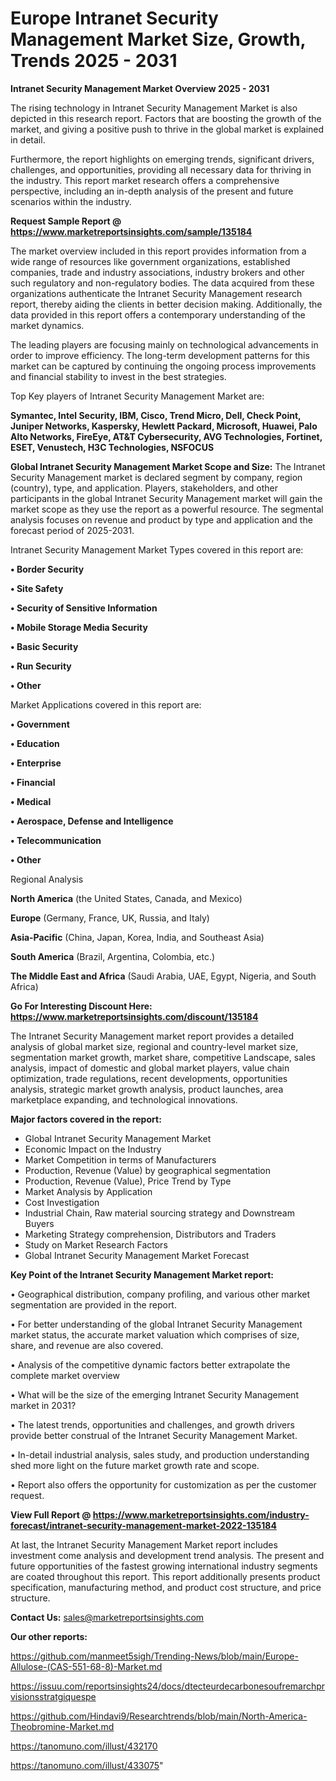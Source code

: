  # Europe Intranet Security Management Market Size, Growth, Trends 2025 - 2031

<Strong> Intranet Security Management Market Overview 2025 - 2031</strong>

The rising technology in Intranet Security Management Market is also depicted in this research report. Factors that are boosting the growth of the market, and giving a positive push to thrive in the global market is explained in detail.

Furthermore, the report highlights on emerging trends, significant drivers, challenges, and opportunities, providing all necessary data for thriving in the industry. This report market research offers a comprehensive perspective, including an in-depth analysis of the present and future scenarios within the industry.

<strong>Request Sample Report @ <a href=https://www.marketreportsinsights.com/sample/135184>https://www.marketreportsinsights.com/sample/135184</a></strong>

The market overview included in this report provides information from a wide range of resources like government organizations, established companies, trade and industry associations, industry brokers and other such regulatory and non-regulatory bodies. The data acquired from these organizations authenticate the Intranet Security Management research report, thereby aiding the clients in better decision making. Additionally, the data provided in this report offers a contemporary understanding of the market dynamics.

The leading players are focusing mainly on technological advancements in order to improve efficiency. The long-term development patterns for this market can be captured by continuing the ongoing process improvements and financial stability to invest in the best strategies.

Top Key players of Intranet Security Management Market are:

<strong>Symantec, Intel Security, IBM, Cisco, Trend Micro, Dell, Check Point, Juniper Networks, Kaspersky, Hewlett Packard, Microsoft, Huawei, Palo Alto Networks, FireEye, AT&T Cybersecurity, AVG Technologies, Fortinet, ESET, Venustech, H3C Technologies, NSFOCUS</strong>

<strong><b>Global Intranet Security Management Market Scope and Size:</b></strong>
The Intranet Security Management market is declared segment by company, region (country), type, and application. Players, stakeholders, and other participants in the global Intranet Security Management market will gain the market scope as they use the report as a powerful resource. The segmental analysis focuses on revenue and product by type and application and the forecast period of 2025-2031.

Intranet Security Management Market Types covered in this report are:

<strong>• Border Security

• Site Safety

• Security of Sensitive Information

• Mobile Storage Media Security

• Basic Security

• Run Security

• Other</strong>

Market Applications covered in this report are:

<strong>• Government

• Education

• Enterprise

• Financial

• Medical

• Aerospace, Defense and Intelligence

• Telecommunication

• Other</strong> 

Regional Analysis

<strong>North America</strong> (the United States, Canada, and Mexico)

<strong>Europe</strong> (Germany, France, UK, Russia, and Italy)

<strong>Asia-Pacific</strong> (China, Japan, Korea, India, and Southeast Asia)

<strong>South America</strong> (Brazil, Argentina, Colombia, etc.)

<strong>The Middle East and Africa</strong> (Saudi Arabia, UAE, Egypt, Nigeria, and South Africa)

<strong>Go For Interesting Discount Here: <a href=https://www.marketreportsinsights.com/discount/135184>https://www.marketreportsinsights.com/discount/135184</a></strong>

The Intranet Security Management market report provides a detailed analysis of global market size, regional and country-level market size, segmentation market growth, market share, competitive Landscape, sales analysis, impact of domestic and global market players, value chain optimization, trade regulations, recent developments, opportunities analysis, strategic market growth analysis, product launches, area marketplace expanding, and technological innovations.

<strong><b>Major factors covered in the report:</b></strong>
<ul>
  <li>Global Intranet Security Management Market </li>
  <li>Economic Impact on the Industry</li>
  <li>Market Competition in terms of Manufacturers</li>
  <li>Production, Revenue (Value) by geographical segmentation</li>
  <li>Production, Revenue (Value), Price Trend by Type</li>
  <li>Market Analysis by Application</li>
  <li>Cost Investigation</li>
  <li>Industrial Chain, Raw material sourcing strategy and Downstream Buyers</li>
  <li>Marketing Strategy comprehension, Distributors and Traders</li>
  <li>Study on Market Research Factors</li>
  <li>Global Intranet Security Management Market Forecast</li>
</ul>

<strong><b>Key Point of the Intranet Security Management Market report:</b></strong>

• Geographical distribution, company profiling, and various other market segmentation are provided in the report.

• For better understanding of the global Intranet Security Management market status, the accurate market valuation which comprises of size, share, and revenue are also covered.

• Analysis of the competitive dynamic factors better extrapolate the complete market overview

• What will be the size of the emerging Intranet Security Management market in 2031?

• The latest trends, opportunities and challenges, and growth drivers provide better construal of the Intranet Security Management Market.

• In-detail industrial analysis, sales study, and production understanding shed more light on the future market growth rate and scope.

• Report also offers the opportunity for customization as per the customer request.

<strong><b>View Full Report @ <a href=https://www.marketreportsinsights.com/industry-forecast/intranet-security-management-market-2022-135184>https://www.marketreportsinsights.com/industry-forecast/intranet-security-management-market-2022-135184</a></b></strong>


At last, the Intranet Security Management Market report includes investment come analysis and development trend analysis. The present and future opportunities of the fastest growing international industry segments are coated throughout this report. This report additionally presents product specification, manufacturing method, and product cost structure, and price structure.

<strong>Contact Us:</strong>
sales@marketreportsinsights.com

<strong>Our other reports:</strong>

<a href=https://github.com/manmeet5sigh/Trending-News/blob/main/Europe-Allulose-(CAS-551-68-8)-Market.md>https://github.com/manmeet5sigh/Trending-News/blob/main/Europe-Allulose-(CAS-551-68-8)-Market.md</a>

<a href=https://issuu.com/reportsinsights24/docs/dtecteurdecarbonesoufremarchprvisionsstratgiquespe>https://issuu.com/reportsinsights24/docs/dtecteurdecarbonesoufremarchprvisionsstratgiquespe</a>

<a href=https://github.com/Hindavi9/Researchtrends/blob/main/North-America-Theobromine-Market.md>https://github.com/Hindavi9/Researchtrends/blob/main/North-America-Theobromine-Market.md</a>

<a href=https://tanomuno.com/illust/432170>https://tanomuno.com/illust/432170</a>

<a href=https://tanomuno.com/illust/433075>https://tanomuno.com/illust/433075</a>"
